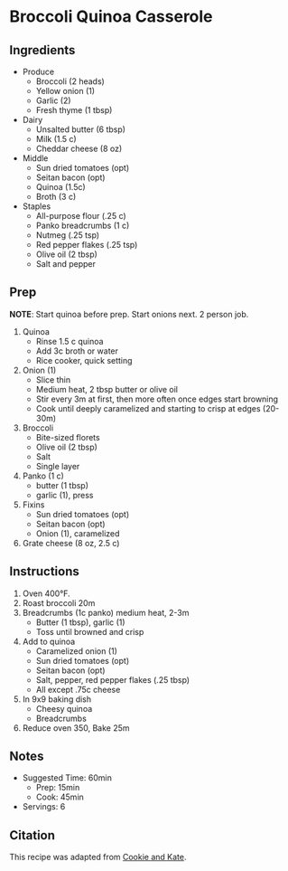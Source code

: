 # Broccoli Quinoa Casserole

## Ingredients

- Produce
    - Broccoli (2 heads)
    - Yellow onion (1)
    - Garlic (2)
    - Fresh thyme (1 tbsp)
- Dairy
    - Unsalted butter (6 tbsp)
    - Milk (1.5 c)
    - Cheddar cheese (8 oz)
- Middle
    - Sun dried tomatoes (opt)
    - Seitan bacon (opt)
    - Quinoa (1.5c)
    - Broth (3 c)
- Staples
    - All-purpose flour (.25 c)
    - Panko breadcrumbs (1 c)
    - Nutmeg (.25 tsp)
    - Red pepper flakes (.25 tsp)
    - Olive oil (2 tbsp)
    - Salt and pepper

## Prep

__NOTE__: Start quinoa before prep. Start onions next. 2 person job.

1. Quinoa
    - Rinse 1.5 c quinoa
    - Add 3c broth or water
    - Rice cooker, quick setting
1. Onion (1)
    - Slice thin
    - Medium heat, 2 tbsp butter or olive oil
    - Stir every 3m at first, then more often once edges start browning
    - Cook until deeply caramelized and starting to crisp at edges (20-30m)
1. Broccoli
    - Bite-sized florets
    - Olive oil (2 tbsp)
    - Salt
    - Single layer
1. Panko (1 c)
    - butter (1 tbsp)
    - garlic (1), press
1. Fixins
    - Sun dried tomatoes (opt)
    - Seitan bacon (opt)
    - Onion (1), caramelized
1. Grate cheese (8 oz, 2.5 c)

## Instructions

1. Oven 400°F.
1. Roast broccoli 20m
1. Breadcrumbs (1c panko) medium heat, 2-3m
    - Butter (1 tbsp), garlic (1)
    - Toss until browned and crisp
1. Add to quinoa
    - Caramelized onion (1)
    - Sun dried tomatoes (opt)
    - Seitan bacon (opt)
    - Salt, pepper, red pepper flakes (.25 tbsp)
    - All except .75c cheese
1. In 9x9 baking dish
    - Cheesy quinoa
    - Breadcrumbs
1. Reduce oven 350, Bake 25m

## Notes

- Suggested Time: 60min
    - Prep: 15min
    - Cook: 45min
- Servings: 6

## Citation

This recipe was adapted from
[Cookie and Kate](https://cookieandkate.com/better-broccoli-casserole-recipe/).

